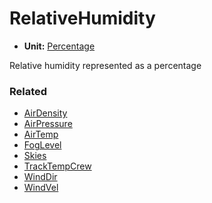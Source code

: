 # RelativeHumidity <Badge text="float" />

*  **Unit:** [Percentage](https://en.wikipedia.org/wiki/Percentage)

Relative humidity represented as a percentage

### Related

* [AirDensity](airdensity.md)
* [AirPressure](airpressure.md)
* [AirTemp](airtemp.md)
* [FogLevel](foglevel.md)
* [Skies](skies.md)
* [TrackTempCrew](tracktempcrew.md)
* [WindDir](winddir.md)
* [WindVel](windvel.md)
